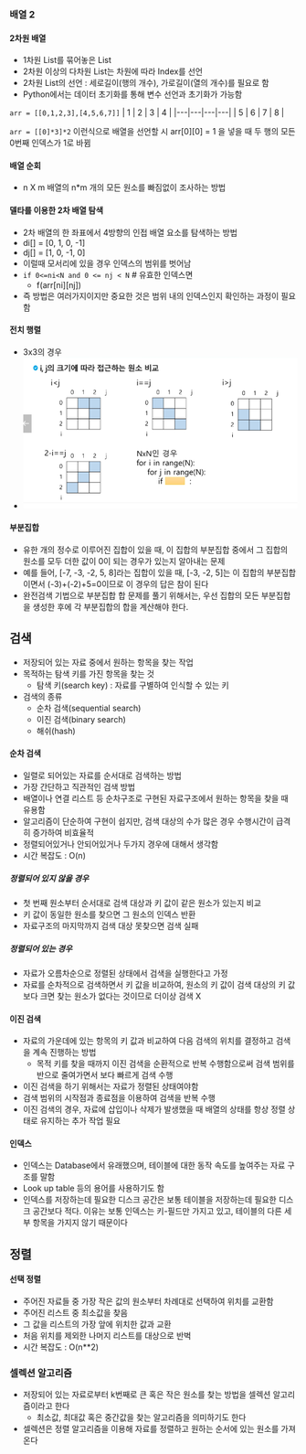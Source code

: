 ### 배열 2

#### 2차원 배열
- 1차원 List를 묶어놓은 List
- 2차원 이상의 다차원 List는 차원에 따라 Index를 선언
- 2차원 List의 선언 : 세로길이(행의 개수), 가로길이(열의 개수)를 필요로 함
- Python에서는 데이터 초기화를 통해 변수 선언과 초기화가 가능함

` arr = [[0,1,2,3],[4,5,6,7]] `
| 1 | 2 | 3 | 4 |
|---|---|---|---|
| 5 | 6 | 7 | 8 |

`arr = [[0]*3]*2` 이런식으로 배열을 선언할 시
arr[0][0] = 1 을 넣을 때 두 행의 모든 0번째 인덱스가 1로 바뀜



#### 배열 순회
- n X m 배열의 n*m 개의 모든 원소를 빠짐없이 조사하는 방법
#### 델타를 이용한 2차 배열 탐색
- 2차 배열의 한 좌표에서 4방향의 인접 배열 요소를 탐색하는 방법
- di[] = [0, 1, 0, -1]
- dj[] = [1, 0, -1, 0]
- 이럴때 모서리에 있을 경우 인덱스의 범위를 벗어남
- `if 0<=ni<N and 0 <= nj < N` # 유효한 인덱스면
  - f(arr[ni][nj])
- 즉 방법은 여러가지이지만 중요한 것은 범위 내의 인덱스인지 확인하는 과정이 필요함

#### 전치 행렬
- 3x3의 경우
- ![사진](./images/matrix.png)

#### 부분집합
- 유한 개의 정수로 이루어진 집합이 있을 때, 이 집합의 부분집합 중에서 그 집합의 원소를 모두 더한 값이 0이 되는 경우가 있는지 알아내는 문제
- 예를 들어, [-7, -3, -2, 5, 8]라는 집합이 있을 때, [-3, -2, 5]는 이 집합의 부분집합이면서 (-3)+(-2)+5=0이므로 이 경우의 답은 참이 된다
- 완전검색 기법으로 부분집합 합 문제를 풀기 위해서는, 우선 집합의 모든 부분집합을 생성한 후에 각 부분집합의 합을 계산해야 한다.

## 검색
- 저장되어 있는 자료 중에서 원하는 항목을 찾는 작업
- 목적하는 탐색 키를 가진 항목을 찾는 것
  - 탐색 키(search key) : 자료를 구별하여 인식할 수 있는 키
- 검색의 종류
  - 순차 검색(sequential search)
  - 이진 검색(binary search)
  - 해쉬(hash)
#### 순차 검색
- 일렬로 되어있는 자료를 순서대로 검색하는 방법
- 가장 간단하고 직관적인 검색 방법
- 배열이나 연결 리스트 등 순차구조로 구현된 자료구조에서 원하는 항목을 찾을 때 유용함
- 알고리즘이 단순하여 구현이 쉽지만, 검색 대상의 수가 많은 경우 수행시간이 급격히 증가하여 비효율적
- 정렬되어있거나 안되어있거나 두가지 경우에 대해서 생각함
- 시간 복잡도 : O(n)
##### 정렬되어 있지 않을 경우
- 첫 번째 원소부터 순서대로 검색 대상과 키 값이 같은 원소가 있는지 비교
- 키 값이 동일한 원소를 찾으면 그 원소의 인덱스 반환
- 자료구조의 마지막까지 검색 대상 못찾으면 검색 실패
##### 정렬되어 있는 경우
- 자료가 오름차순으로 정렬된 상태에서 검색을 실행한다고 가정
- 자료를 순차적으로 검색하면서 키 값을 비교하여, 원소의 키 값이 검색 대상의 키 값보다 크면 찾는 원소가 없다는 것이므로 더이상 검색 X
#### 이진 검색
- 자료의 가운데에 있는 항목의 키 값과 비교하여 다음 검색의 위치를 결정하고 검색을 계속 진행하는 방법
  - 목적 키를 찾을 때까지 이진 검색을 순환적으로 반복 수행함으로써 검색 범위를 반으로 줄여가면서 보다 빠르게 검색 수행
- 이진 검색을 하기 위해서는 자료가 정렬된 상태여야함
- 검색 범위의 시작점과 종료점을 이용하여 검색을 반복 수행
- 이진 검색의 경우, 자료에 삽입이나 삭제가 발생했을 때 배열의 상태를 항상 정렬 상태로 유지하는 추가 작업 필요
#### 인덱스
- 인덱스는 Database에서 유래했으며, 테이블에 대한 동작 속도를 높여주는 자료 구조를 말함
- Look up table 등의 용어를 사용하기도 함
- 인덱스를 저장하는데 필요한 디스크 공간은 보통 테이블을 저장하는데 필요한 디스크 공간보다 적다. 이유는 보통 인덱스는 키-필드만 가지고 있고, 테이블의 다른 세부 항목을 가지지 않기 때문이다

## 정렬
#### 선택 정렬
- 주어진 자료들 중 가장 작은 값의 원소부터 차례대로 선택하여 위치를 교환함
- 주어진 리스트 중 최소값을 찾음
- 그 값을 리스트의 가장 앞에 위치한 값과 교환
- 처음 위치를 제외한 나머지 리스트를 대상으로 반벅
- 시간 복잡도 : O(n**2)
### 셀렉션 알고리즘
- 저장되어 있는 자료로부터 k번째로 큰 혹은 작은 원소를 찾는 방법을 셀렉션 알고리즘이라고 한다
  - 최소값, 최대값 혹은 중간값을 찾는 알고리즘을 의미하기도 한다
- 셀렉션은 정렬 알고리즘을 이용해 자료를 정렬하고 원하는 순서에 있는 원소를 가져온다